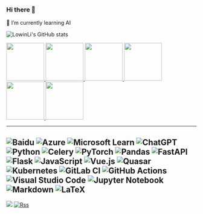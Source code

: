 ### Hi there 👋

🌱 I’m currently learning AI

![LowinLi's GitHub stats](https://github-readme-stats.vercel.app/api?username=LowinLi)

<a href="https://learn.microsoft.com/api/credentials/share/en-us/lowinli/5C200EE260561E13?sharingId=AI-MVP-5005006">
    <img src="https://lowin.li/pic/azure-solutions-architect-expert-600x600.png" width = "100"/>
    </a>
<a href="https://learn.microsoft.com/api/credentials/share/zh-cn/lowinli/D969C625EBB7B1DC?sharingId=AI-MVP-5005006">
    <img src="https://lowin.li/pic/az-400.png" width = "100"/>
    </a>
<a href="https://learn.microsoft.com/api/credentials/share/en-us/lowinli/F4174EF4217DA77E?sharingId=AI-MVP-5005006">
    <img src="https://lowin.li/pic/twitter_thumb_201604_azure-administrator-associate-600x600.png" width = "100"/>
    </a>
<a href="https://learn.microsoft.com/api/credentials/share/en-us/lowinli/328064CBC35051EA?sharingId=AI-MVP-5005006">
    <img src="https://lowin.li/pic/microsoft-certified-azure-ai-engineer-associate.png" width = "100"/>
    </a>
<a href="https://learn.microsoft.com/api/credentials/share/zh-cn/lowinli/C300B8006E662277?sharingId=AI-MVP-5005006">
    <img src="https://lowin.li/pic/fabric2.png" width = "100"/>
</a>

<a href="https://learn.microsoft.com/api/credentials/share/en-us/lowinli/6CFAD18A78387C0F?sharingId=AI-MVP-5005006">
    <img src="https://lowin.li/pic/microsoft-certified-azure-fundamentals.png" width = "100"/>
    </a>





---
![Baidu](https://img.shields.io/badge/Baidu-2932E1?style=for-the-badge&logo=Baidu&logoColor=white)
![Azure](https://img.shields.io/badge/azure-%230072C6.svg?style=for-the-badge&logo=microsoftazure&logoColor=white)
![Microsoft Learn](https://img.shields.io/badge/Microsoft_Learn-258ffa?style=for-the-badge&logo=microsoft&logoColor=white)
![ChatGPT](https://img.shields.io/badge/chatGPT-74aa9c?style=for-the-badge&logo=openai&logoColor=white)
![Python](https://img.shields.io/badge/python-3670A0?style=for-the-badge&logo=python&logoColor=ffdd54)
![Celery](https://img.shields.io/badge/celery-%23a9cc54.svg?style=for-the-badge&logo=celery&logoColor=ddf4a4)
![PyTorch](https://img.shields.io/badge/PyTorch-%23EE4C2C.svg?style=for-the-badge&logo=PyTorch&logoColor=white)
![Pandas](https://img.shields.io/badge/pandas-%23150458.svg?style=for-the-badge&logo=pandas&logoColor=white)
![FastAPI](https://img.shields.io/badge/FastAPI-005571?style=for-the-badge&logo=fastapi)
![Flask](https://img.shields.io/badge/flask-%23000.svg?style=for-the-badge&logo=flask&logoColor=white)
![JavaScript](https://img.shields.io/badge/javascript-%23323330.svg?style=for-the-badge&logo=javascript&logoColor=%23F7DF1E)
![Vue.js](https://img.shields.io/badge/vuejs-%2335495e.svg?style=for-the-badge&logo=vuedotjs&logoColor=%234FC08D)
![Quasar](https://img.shields.io/badge/Quasar-16B7FB?style=for-the-badge&logo=quasar&logoColor=black)
![Kubernetes](https://img.shields.io/badge/kubernetes-%23326ce5.svg?style=for-the-badge&logo=kubernetes&logoColor=white)
![GitLab CI](https://img.shields.io/badge/gitlab%20ci-%23181717.svg?style=for-the-badge&logo=gitlab&logoColor=white)
![GitHub Actions](https://img.shields.io/badge/github%20actions-%232671E5.svg?style=for-the-badge&logo=githubactions&logoColor=white)
![Visual Studio Code](https://img.shields.io/badge/Visual%20Studio%20Code-0078d7.svg?style=for-the-badge&logo=visual-studio-code&logoColor=white)
![Jupyter Notebook](https://img.shields.io/badge/jupyter-%23FA0F00.svg?style=for-the-badge&logo=jupyter&logoColor=white)
![Markdown](https://img.shields.io/badge/markdown-%23000000.svg?style=for-the-badge&logo=markdown&logoColor=white)
![LaTeX](https://img.shields.io/badge/latex-%23008080.svg?style=for-the-badge&logo=latex&logoColor=white)
---

[![](https://img.shields.io/badge/Email-lowinli%40outlook.com-blue?style=for-the-badge&logo=microsoft-outlook&logoColor=white)](mailto:lowinli@outlook.com)
[![Rss](https://img.shields.io/badge/rss-F88900?style=for-the-badge&logo=rss&logoColor=white)](https://lowin.li/atom.xml)
